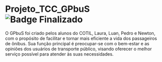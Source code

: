 # Projeto_TCC_GPbuS            ![Badge Finalizado](http://img.shields.io/static/v1?label=STATUS&message=%20FINALIZADO&color=GREEN&style=for-the-badge)

O GPbuS foi criado pelos alunos do COTIL, Laura, Luan, Pedro e Newton, com o propósito de facilitar e tornar mais eficiente a vida dos passageiros de ônibus. Sua função principal é preocupar-se com o bem-estar e as opiniões dos usuários de transporte público, visando oferecer o melhor serviço possível para atender às suas necessidades.


